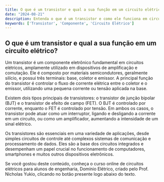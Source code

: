 ```yaml
---
title: O que é um transistor e qual a sua função em um circuito elétrico?
date: "2024-08-21"
description: Entenda o que é um transistor e como ele funciona em circuitos elétricos.
keywords: ['Transistor', 'Componente', 'Circuito Elétrico']
---
```


## O que é um transistor e qual a sua função em um circuito elétrico?

Um transistor é um componente eletrônico fundamental em circuitos elétricos, amplamente utilizado em dispositivos de amplificação e comutação. Ele é composto por materiais semicondutores, geralmente silício, e possui três terminais: base, coletor e emissor. A principal função do transistor é controlar o fluxo de corrente elétrica entre o coletor e o emissor, utilizando uma pequena corrente ou tensão aplicada na base.

Existem dois tipos principais de transistores: o transistor de junção bipolar (BJT) e o transistor de efeito de campo (FET). O BJT é controlado por corrente, enquanto o FET é controlado por tensão. Em ambos os casos, o transistor pode atuar como um interruptor, ligando e desligando a corrente em um circuito, ou como um amplificador, aumentando a intensidade de um sinal elétrico.

Os transistores são essenciais em uma variedade de aplicações, desde simples circuitos de controle até complexos sistemas de comunicação e processamento de dados. Eles são a base dos circuitos integrados e desempenham um papel crucial no funcionamento de computadores, smartphones e muitos outros dispositivos eletrônicos.

Se você gostou deste conteúdo, conheça o curso online de circuitos elétricos para alunos de engenharia, Domínio Elétrico, criado pelo Prof. Nicholas Yukio, clicando no botão presente logo abaixo do texto.